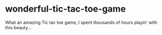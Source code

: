 # wonderful-tic-tac-toe-game
What an amazing Tic tac toe game, I spent thousands of hours playin' with this beauty...
